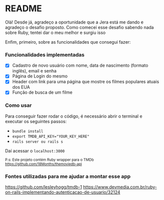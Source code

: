# README

Olá! Desde já, agradeço a oportunidade que a Jera está me dando e agradeço o desafio proposto. Como comecei esse desafio sabendo nada sobre Ruby, tentei dar o meu melhor e surgiu isso

Enfim, primeiro, sobre as funcionalidades que consegui fazer:

### Funcionalidades implementadas
- [x] Cadastro de novo usuário com nome, data de nascimento (formato inglês), email e senha
- [x] Página de Login do mesmo
- [x] Header com link para uma página que mostre os filmes populares atuais dos EUA
- [x] Função de busca de um filme

### Como usar
Para conseguir fazer rodar o código, é necessário abrir o terminal e executar os seguintes passos:
* `bundle install`
* `export TMDB_API_KEY="YOUR_KEY_HERE"`
* `rails server ou rails s`
 
 Daí acessar o `localhost:3000`
 
 <sub>P.s: Este projeto contém Ruby wrapper para o TMDb
 https://github.com/18Months/themoviedb-api</sub>
 
 ### Fontes utilizadas para me ajudar a montar esse app
 https://github.com/lesleyhogg/tmdb-1
 https://www.devmedia.com.br/ruby-on-rails-implementando-autenticacao-de-usuario/32124
